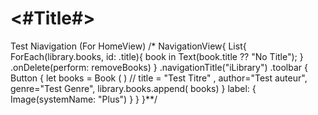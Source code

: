 #  <#Title#>
Test Niavigation (For HomeView)
   /* NavigationView{
                        List{
                            ForEach(library.books, id: \.title){ book in
                                Text(book.title ?? "No Title");
                            }
                            .onDelete(perform: removeBooks)
                        }
                        .navigationTitle("iLibrary")
                        .toolbar {
                            Button {
                                let books = Book  ( )
                               // title = "Test Titre" , author="Test auteur", genre="Test Genre", 
                                library.books.append( books)
                            } label: {
                                Image(systemName: "Plus")
                            }
                        }
                    }**/
